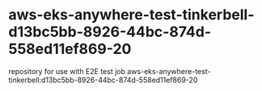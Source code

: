# aws-eks-anywhere-test-tinkerbell-d13bc5bb-8926-44bc-874d-558ed11ef869-20
repository for use with E2E test job aws-eks-anywhere-test-tinkerbell:d13bc5bb-8926-44bc-874d-558ed11ef869-20
